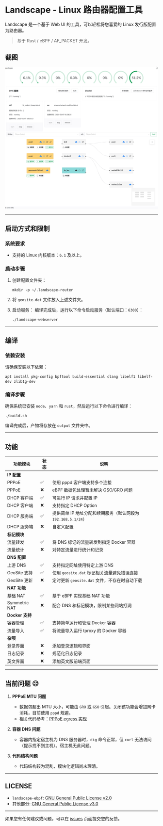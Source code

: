 # Landscape - Linux 路由器配置工具

Landscape 是一个基于 Web UI 的工具，可以轻松将您喜爱的 Linux 发行版配置为路由器。

> 基于 Rust / eBPF / AF_PACKET 开发。

## 截图
![](doc/images/1.png)

---

## 启动方式和限制

### 系统要求
- 支持的 Linux 内核版本：`6.1` 及以上。

### 启动步骤
1. 创建配置文件夹：
   ```shell
   mkdir -p ~/.landscape-router
   ```
2. 将 `geosite.dat` 文件放入上述文件夹。

3. 启动服务：
   编译完成后，运行以下命令启动服务（默认端口：`6300`）：
   ```shell
   ./landscape-webserver
   ```

---

## 编译

### 依赖安装
请确保安装以下依赖：
```shell
apt install pkg-config bpftool build-essential clang libelf1 libelf-dev zlib1g-dev
```

### 编译步骤
确保系统已安装 `node`、`yarn` 和 `rust`，然后运行以下命令进行编译：
```shell
./build.sh
```

编译完成后，产物将存放在 `output` 文件夹中。

---

## 功能

| 功能模块       | 状态 | 说明 |
|----------------|-------|------|
| **IP 配置**    |       |      |
| PPPoE          | ✅    | 使用 pppd 客户端支持多个连接 |
| PPPoE          | ❌    | eBPF 数据包处理暂未解决 GSO/GRO 问题 |
| DHCP 客户端    | ✅    | 可进行 IP 请求并配置 IP |
| DHCP 客户端    | ❌    | 支持指定 DHCP Option |
| DHCP 服务端    | ✅    | 提供简单 IP 地址分配和续期服务（默认网段为 `192.168.5.1/24`） |
| DHCP 服务端    | ❌    | 自定义配置 |
| **标记模块**   |       |      |
| 流量转发       | ✅    | 将 DNS 标记的流量转发到指定 Docker 容器 |
| 流量统计       | ❌    | 对特定流量进行统计和记录 |
| **DNS 配置**   |       |      |
| 上游 DNS       | ✅    | 支持指定网址使用特定上游 DNS |
| GeoSite 支持   | ✅    | 使用 `geosite.dat` 标记相关流量避免错误连接 |
| GeoSite 更新   | ❌    | 定时更新 `geosite.dat` 文件，不存在时自动下载 |
| **NAT 功能**   |       |      |
| 基础 NAT       | ✅    | 基于 eBPF 实现基础 NAT 功能 |
| Symmetric NAT | ❌    | 配合 DNS 和标记模块，限制某些网站打洞 |
| **Docker 支持**|       |      |
| 容器管理       | ✅    | 支持简单运行和管理 Docker 容器 |
| 流量导入       | ✅    | 将流量导入运行 tproxy 的 Docker 容器 |
| **杂项**       |       |      |
| 登录界面       | ❌    | 添加登录逻辑和界面 |
| 日志记录       | ❌    | 规范化日志记录 |
| 英文界面       | ❌    | 添加英文版前端页面 |

---

## 当前问题 😥

1. **PPPoE MTU 问题**
   - 数据包超出 MTU 大小，可能由 `GRO` 或 `GSO` 引起。关闭该功能会增加网卡消耗，目前使用 `pppd` 规避。
   - 相关代码参考：[PPPoE egress 实现](https://github.com/ThisSeanZhang/landscape/blob/424b842c29c469e4ad14503ee2bf9190ee24fd11/landscape/landscape-ebpf/src/bpf/pppoe.bpf.c#L68-L74)

2. **容器 DNS 问题**
   - 容器内指定宿主机为 DNS 服务器时，`dig` 命令正常，但 `curl` 无法访问（提示找不到主机）。宿主机无此问题。

3. **代码结构问题**
   - 代码结构较为混乱，模块化逻辑尚未理清。

---

## LICENSE

- `landscape-ebpf`: [GNU General Public License v2.0](https://www.gnu.org/licenses/old-licenses/gpl-2.0.html)
- 其他部分: [GNU General Public License v3.0](https://www.gnu.org/licenses/gpl-3.0.html)

---

如果您有任何建议或问题，可以在 [issues](./issues/new) 页面提交您的反馈。
